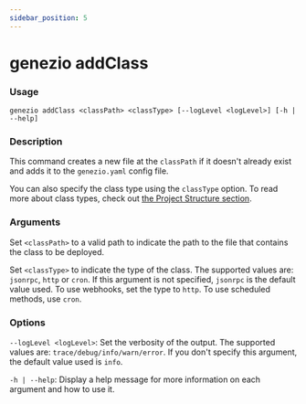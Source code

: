 ```yaml
---
sidebar_position: 5
---
```


# genezio addClass

### Usage

`genezio addClass <classPath> <classType> [--logLevel <logLevel>] [-h | --help]`

### Description

This command creates a new file at the `classPath` if it doesn't already exist and adds it to the `genezio.yaml` config file.

You can also specify the class type using the `classType` option. To read more about class types, check out [the Project Structure section](/docs/project-structure/).

### Arguments

Set `<classPath>` to a valid path to indicate the path to the file that contains the class to be deployed.

Set `<classType>` to indicate the type of the class. The supported values are: `jsonrpc`, `http` or `cron`. If this argument is not specified, `jsonrpc` is the default value used. To use webhooks, set the type to `http`. To use scheduled methods, use `cron`.

### Options

`--logLevel <logLevel>`: Set the verbosity of the output. The supported values are: `trace/debug/info/warn/error`. If you don't specify this argument, the default value used is `info`.

`-h | --help`: Display a help message for more information on each argument and how to use it.
